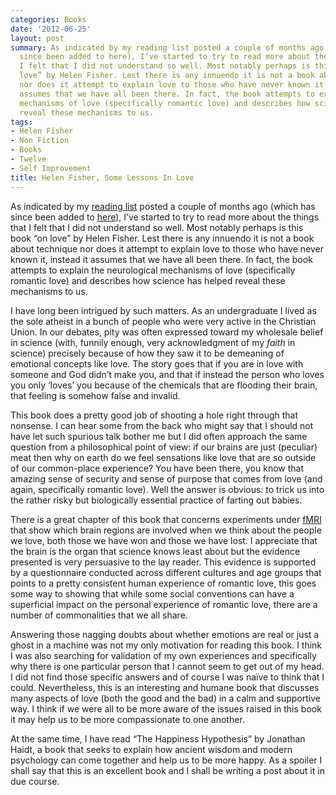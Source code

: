 ```yaml
---
categories: Books
date: '2012-06-25'
layout: post
summary: As indicated by my reading list posted a couple of months ago (which has
  since been added to here), I’ve started to try to read more about the things that
  I felt that I did not understand so well. Most notably perhaps is this book “on
  love” by Helen Fisher. Lest there is any innuendo it is not a book about technique
  nor does it attempt to explain love to those who have never known it, instead it
  assumes that we have all been there. In fact, the book attempts to explain the neurological
  mechanisms of love (specifically romantic love) and describes how science has helped
  reveal these mechanisms to us.
tags:
- Helen Fisher
- Non Fiction
- Books
- Twelve
- Self Improvement
title: Helen Fisher, Some Lessons In Love
---
```


As indicated by my [reading list](articles/reading-list-mid-april-2012) posted a couple of months ago (which has since been added to [here](articles/another-reading-list)), I’ve started to try to read more about the things that I felt that I did not understand so well. Most notably perhaps is this book “on love” by Helen Fisher. Lest there is any innuendo it is not a book about technique nor does it attempt to explain love to those who have never known it, instead it assumes that we have all been there. In fact, the book attempts to explain the neurological mechanisms of love (specifically romantic love) and describes how science has helped reveal these mechanisms to us.

I have long been intrigued by such matters. As an undergraduate I lived as the sole atheist in a bunch of people who were very active in the Christian Union. In our debates, pity was often expressed toward my wholesale belief in science (with, funnily enough, very acknowledgment of my _faith_ in science) precisely because of how they saw it to be demeaning of emotional concepts like love. The story goes that if you are in love with someone and God didn’t make you, and that if instead the person who loves you only ‘loves’ you because of the chemicals that are flooding their brain, that feeling is somehow false and invalid.

This book does a pretty good job of shooting a hole right through that nonsense. I can hear some from the back who might say that I should not have let such spurious talk bother me but I did often approach the same question from a philosophical point of view: if our brains are just (peculiar) meat then why on earth do we feel sensations like love that are so outside of our common-place experience? You have been there, you know that amazing sense of security and sense of purpose that comes from love (and again, specifically romantic love). Well the answer is obvious: to trick us into the rather risky but biologically essential practice of farting out babies.

There is a great chapter of this book that concerns experiments under [fMRI](http://en.wikipedia.org/wiki/FMRI) that show which brain regions are involved when we think about the people we love, both those we have won and those we have lost. I appreciate that the brain is the organ that science knows least about but the evidence presented is very persuasive to the lay reader. This evidence is supported by a questionnaire conducted across different cultures and age groups that points to a pretty consistent human experience of romantic love, this goes some way to showing that while some social conventions can have a superficial impact on the personal experience of romantic love, there are a number of commonalities that we all share.

Answering those nagging doubts about whether emotions are real or just a ghost in a machine was not my only motivation for reading this book. I think I was also searching for validation of my own experiences and specifically why there is one particular person that I cannot seem to get out of my head. I did not find those specific answers and of course I was naïve to think that I could. Nevertheless, this is an interesting and humane book that discusses many aspects of love (both the good and the bad) in a calm and supportive way. I think if we were all to be more aware of the issues raised in this book it may help us to be more compassionate to one another.

At the same time, I have read “The Happiness Hypothesis” by Jonathan Haidt, a book that seeks to explain how ancient wisdom and modern psychology can come together and help us to be more happy. As a spoiler I shall say that this is an excellent book and I shall be writing a post about it in due course.